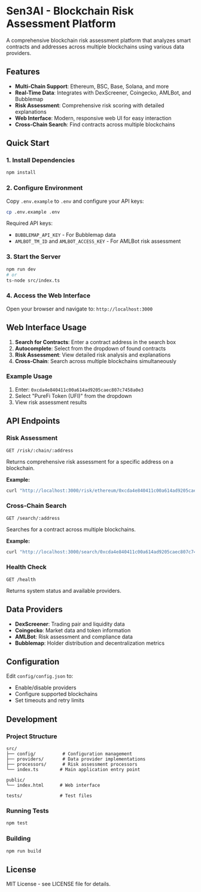 # Sen3AI - Blockchain Risk Assessment Platform

A comprehensive blockchain risk assessment platform that analyzes smart contracts and addresses across multiple blockchains using various data providers.

## Features

- **Multi-Chain Support**: Ethereum, BSC, Base, Solana, and more
- **Real-Time Data**: Integrates with DexScreener, Coingecko, AMLBot, and Bubblemap
- **Risk Assessment**: Comprehensive risk scoring with detailed explanations
- **Web Interface**: Modern, responsive web UI for easy interaction
- **Cross-Chain Search**: Find contracts across multiple blockchains

## Quick Start

### 1. Install Dependencies
```bash
npm install
```

### 2. Configure Environment
Copy `.env.example` to `.env` and configure your API keys:
```bash
cp .env.example .env
```

Required API keys:
- `BUBBLEMAP_API_KEY` - For Bubblemap data
- `AMLBOT_TM_ID` and `AMLBOT_ACCESS_KEY` - For AMLBot risk assessment

### 3. Start the Server
```bash
npm run dev
# or
ts-node src/index.ts
```

### 4. Access the Web Interface
Open your browser and navigate to: `http://localhost:3000`

## Web Interface Usage

1. **Search for Contracts**: Enter a contract address in the search box
2. **Autocomplete**: Select from the dropdown of found contracts
3. **Risk Assessment**: View detailed risk analysis and explanations
4. **Cross-Chain**: Search across multiple blockchains simultaneously

### Example Usage
1. Enter: `0xcda4e840411c00a614ad9205caec807c7458a0e3`
2. Select "PureFi Token (UFI)" from the dropdown
3. View risk assessment results

## API Endpoints

### Risk Assessment
```
GET /risk/:chain/:address
```
Returns comprehensive risk assessment for a specific address on a blockchain.

**Example:**
```bash
curl "http://localhost:3000/risk/ethereum/0xcda4e840411c00a614ad9205caec807c7458a0e3"
```

### Cross-Chain Search
```
GET /search/:address
```
Searches for a contract across multiple blockchains.

**Example:**
```bash
curl "http://localhost:3000/search/0xcda4e840411c00a614ad9205caec807c7458a0e3"
```

### Health Check
```
GET /health
```
Returns system status and available providers.

## Data Providers

- **DexScreener**: Trading pair and liquidity data
- **Coingecko**: Market data and token information
- **AMLBot**: Risk assessment and compliance data
- **Bubblemap**: Holder distribution and decentralization metrics

## Configuration

Edit `config/config.json` to:
- Enable/disable providers
- Configure supported blockchains
- Set timeouts and retry limits

## Development

### Project Structure
```
src/
├── config/          # Configuration management
├── providers/       # Data provider implementations
├── processors/      # Risk assessment processors
└── index.ts        # Main application entry point

public/
└── index.html      # Web interface

tests/              # Test files
```

### Running Tests
```bash
npm test
```

### Building
```bash
npm run build
```

## License

MIT License - see LICENSE file for details.